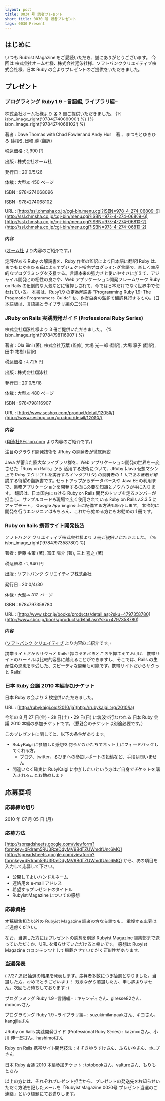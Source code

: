 ```yaml
---
layout: post
title: 0030 号 読者プレゼント
short_title: 0030 号 読者プレゼント
tags: 0030 Present
---
```



## はじめに

いつも Rubyist Magazine をご愛読いただき、誠にありがとうございます。
今回は 株式会社オーム社様、株式会社翔泳社様、ソフトバンククリエイティブ株式会社様、日本 Ruby の会よりプレゼントのご提供をいただきました。

## プレゼント

### プログラミング Ruby 1.9 −言語編, ライブラリ編−

株式会社オーム社様より 各 3 冊ご提供いただきました。
{% isbn_image_right('9784274068096') %}
{% isbn_image_right('9784274068102') %}

著者
:  Dave Thomas with Chad Fowler and Andy Hun　著 、まつもとゆきひろ (翻訳), 田和 勝 (翻訳) 

税込価格
:  3,990 円

出版
:  株式会社オーム社 

発行日
:  2010/5/26

体裁
:  大型本 450 ページ

ISBN
:  9784274068096

ISBN
:  9784274068102

URL
:  [http://ssl.ohmsha.co.jp/cgi-bin/menu.cgi?ISBN=978-4-274-06809-6](http://ssl.ohmsha.co.jp/cgi-bin/menu.cgi?ISBN=978-4-274-06809-6)<br />[http://ssl.ohmsha.co.jp/cgi-bin/menu.cgi?ISBN=978-4-274-06810-2](http://ssl.ohmsha.co.jp/cgi-bin/menu.cgi?ISBN=978-4-274-06810-2)

#### 内容

([オーム社](http://ssl.ohmsha.co.jp/cgi-bin/menu.cgi?ISBN=978-4-274-06809-6) より内容のご紹介です。)

定評がある Ruby の解説書を、Ruby 作者の監訳により日本語に翻訳!
Ruby は、まつもとゆきひろ氏によるオブジェクト指向プログラミング言語で、楽しく生産的なプログラミングを支援する。言語本来の強力さと使いやすさに加えて、アジャイル開発との相性の良さや、Web アプリケーション開発フレームワーク Ruby on Rails の圧倒的な人気などに後押しされて、今では日本だけでなく世界中で使われている。
本書は、Ruby1.9 の定番解説書 "Programming Ruby 1.9: The Pragmatic Programmers' Guide" を、作者自身の監訳で翻訳発行するもの。(日本語版は、言語編とライブラリ編の二分冊) 

### JRuby on Rails 実践開発ガイド (Professional Ruby Series)

株式会社翔泳社様より 3 冊ご提供いただきました。
{% isbn_image_right('9784798116907') %}

著者
:  Ola Bini (著), 株式会社万葉 (監修), 大場 光一郎 (翻訳), 大場 寧子 (翻訳), 田中 祐樹 (翻訳) 

税込価格
:  4,725 円

出版
:  株式会社翔泳社

発行日
:  2010/5/18

体裁
:  大型本 480 ページ

ISBN
:  9784798116907

URL
:  [http://www.seshop.com/product/detail/12050/](http://www.seshop.com/product/detail/12050/)

#### 内容

([翔泳社SEshop.com](http://www.seshop.com/product/detail/12050/) より内容のご紹介です。)

注目のクラウド開発技術を JRuby の開発者が徹底解説!

Java が蓄えた膨大なライブラリ群を、Web アプリケーション開発の世界を一変させた「Ruby on Rails」から
活用する技術について、JRuby (Java 仮想マシン上で Ruby スクリプトを実行するインタプリタ) の開発者の 1 人である著者が解説する待望の翻訳書です。セットアップからデータベースや Java EE の利用まで、業務アプリケーションを開発するのに必要な知識とノウハウが手に入ります。
翻訳は、日本国内における Ruby on Rails 開発のトップを走るメンバーが担当し、サンプルコードも現場で広く使用されている Ruby on Rails v.2.3.5 にアップデート。
Google App Engine 上に配備する方法も紹介します。
本格的に開発を行うエンジニアはもちろん、これから始める方にもお勧めの 1 冊です。 

### Ruby on Rails 携帯サイト開発技法

ソフトバンク クリエイティブ株式会社様より 3 冊ご提供いただきました。
{% isbn_image_right('9784797358780') %}

著者
:  伊藤 祐策 (著), 富田 陽介 (著), 三上 喜之 (著)  

税込価格
:  2,940 円

出版
:  ソフトバンク クリエイティブ株式会社

発行日
:  2010/4/30

体裁
:  大型本 312 ページ

ISBN
:  9784797358780

URL
:  [http://www.sbcr.jp/books/products/detail.asp?sku=4797358780](http://www.sbcr.jp/books/products/detail.asp?sku=4797358780)

#### 内容

([ソフトバンク クリエイティブ](http://www.sbcr.jp/books/products/detail.asp?sku=4797358780) より内容のご紹介です。)

携帯サイトだからサクっと Rails!
押さえるべきところを押さえておけば、携帯サイトのハードルは比較的容易に越えることができますし、そこでは、Rails の生産性の恩恵を享受した、スピーディな開発も可能です。携帯サイトだからサクっと Rails!

### 日本 Ruby 会議 2010 本編参加チケット

日本 Ruby の会より 3 枚提供いただきました。

URL
:  [http://rubykaigi.org/2010/ja](http://rubykaigi.org/2010/ja)

今年の 8 月 27 日(金)・28 日(土)・29 日(日) に筑波で行なわれる 日本 Ruby 会議 2010 本編の参加チケットです。（懇親会のチケットは別途必要です。）

このプレゼントに関しては、以下の条件があります。

* RubyKaigi に参加した感想を何らかのかたちでネット上にフィードバックしてくれる方。
  * ブログ、twitter、るびまへの参加レポートの投稿など、手段は問いません
* 間違いなく確実に RubyKaigi に参加したいという方はご自身でチケットを購入されることお勧めします


## 応募要項

### 応募締め切り

2010 年 07 月 05 日 (月)

### 応募方法

[http://spreadsheets.google.com/viewform?formkey=dFdram5RU3RzeDdyMV9BdTZUWmdfUnc6MQ](http://spreadsheets.google.com/viewform?formkey=dFdram5RU3RzeDdyMV9BdTZUWmdfUnc6MQ) から、次の項目を入力して応募して下さい。

* 公開してよいハンドルネーム
* 連絡用の e-mail アドレス
* 希望するプレゼントのタイトル
* Rubyist Magazine についての感想


### 応募資格

本稿編集担当以外の Rubyist Magazine 読者の方なら誰でも。
重複する応募はご遠慮ください。

なお、当選した方にはプレゼントの感想を別途 Rubyist Magazine
編集部まで送っていただくか、URL を知らせていただけると幸いです。
感想は Rubyist Magazine のコンテンツとして掲載させていただく可能性があります。

### 当選発表

( 7/27 追記
抽選の結果を発表します。応募者多数につき抽選となりました。当選した方、おめでとうございます！ 残念ながら落選した方、申し訳ありません。次回もお待ちしております :)

プログラミング Ruby 1.9 −言語編−
:  キャンディさん、giresse82さん、mobcovさん

プログラミング Ruby 1.9 −ライブラリ編−
:  suzukimilanpaakさん、キヨさん、kangjilaさん

JRuby on Rails 実践開発ガイド (Professional Ruby Series)
:  kazmocさん、小川 伸一郎さん、hashimotさん

Ruby on Rails 携帯サイト開発技法
: すずきゆうすけさん、ふらいやさん、ホ_プさん

日本 Ruby 会議 2010 本編参加チケット
: totobookさん、valtureさん、もりもとさん

以上の方には、それぞれプレゼント担当から、プレゼントの発送先をお知らせいただく方法を記したメールを「Rubyist Magazine 0030号 プレゼント当選のご連絡」という標題にてお送りします。



